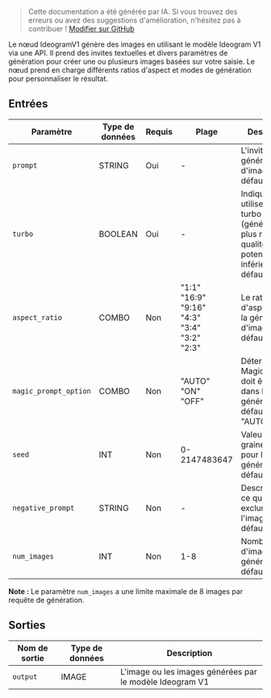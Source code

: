 > Cette documentation a été générée par IA. Si vous trouvez des erreurs ou avez des suggestions d'amélioration, n'hésitez pas à contribuer ! [Modifier sur GitHub](https://github.com/Comfy-Org/embedded-docs/blob/main/comfyui_embedded_docs/docs/IdeogramV1/fr.md)

Le nœud IdeogramV1 génère des images en utilisant le modèle Ideogram V1 via une API. Il prend des invites textuelles et divers paramètres de génération pour créer une ou plusieurs images basées sur votre saisie. Le nœud prend en charge différents ratios d'aspect et modes de génération pour personnaliser le résultat.

## Entrées

| Paramètre | Type de données | Requis | Plage | Description |
|-----------|-----------|----------|-------|-------------|
| `prompt` | STRING | Oui | - | L'invite pour la génération d'image (par défaut : vide) |
| `turbo` | BOOLEAN | Oui | - | Indique s'il faut utiliser le mode turbo (génération plus rapide, qualité potentiellement inférieure) (par défaut : Faux) |
| `aspect_ratio` | COMBO | Non | "1:1"<br>"16:9"<br>"9:16"<br>"4:3"<br>"3:4"<br>"3:2"<br>"2:3" | Le ratio d'aspect pour la génération d'image (par défaut : "1:1") |
| `magic_prompt_option` | COMBO | Non | "AUTO"<br>"ON"<br>"OFF" | Détermine si MagicPrompt doit être utilisé dans la génération (par défaut : "AUTO") |
| `seed` | INT | Non | 0-2147483647 | Valeur de graine aléatoire pour la génération (par défaut : 0) |
| `negative_prompt` | STRING | Non | - | Description de ce qu'il faut exclure de l'image (par défaut : vide) |
| `num_images` | INT | Non | 1-8 | Nombre d'images à générer (par défaut : 1) |

**Note :** Le paramètre `num_images` a une limite maximale de 8 images par requête de génération.

## Sorties

| Nom de sortie | Type de données | Description |
|-------------|-----------|-------------|
| `output` | IMAGE | L'image ou les images générées par le modèle Ideogram V1 |
